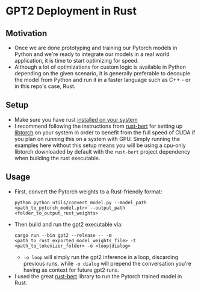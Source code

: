 # GPT2 Deployment in Rust

## Motivation
- Once we are done prototyping and training our Pytorch models in Python and we're ready to integrate our models in a real world application, it is time to start optimizing for speed. 
- Although a lot of optimizations for custom logic is available in Python depending on the given scenario, it is generally preferable to decouple the model from Python and run it in a faster language such as C++ - or in this repo's case, Rust.

## Setup
- Make sure you have rust [installed on your system](https://www.rust-lang.org/tools/install) 
- I recommend following the instructions from [rust-bert](https://github.com/guillaume-be/rust-bert#manual-installation-recommended) for setting up [libtorch](https://pytorch.org/cppdocs/installing.html) on your system in order to benefit from the full speed of CUDA if you plan on running this on a system with GPU. Simply running the examples here without this setup means you will be using a cpu-only libtorch downloaded by default with the `rust-bert` project dependency when building the rust executable.

## Usage
- First, convert the Pytorch weights to a Rust-friendly format:
    ```
    python python_utils/convert_model.py --model_path <path_to_pytorch_model.ptr> --output_path <folder_to_output_rust_weights>
    ```
- Then build and run the gpt2 executable via:
    ```
    cargo run --bin gpt2 --release -- -m <path_to_rust_exported_model_weights_file> -t <path_to_tokenizer_folder> -o <loop|dialog>
    ```
    - `-o loop` will simply run the gpt2 inference in a loop, discarding previous runs, while `-o dialog` will prepend the conversation you're having as context for future gpt2 runs.
- I used the great [rust-bert](https://github.com/guillaume-be/rust-bert) library to run the Pytorch trained model in Rust.
